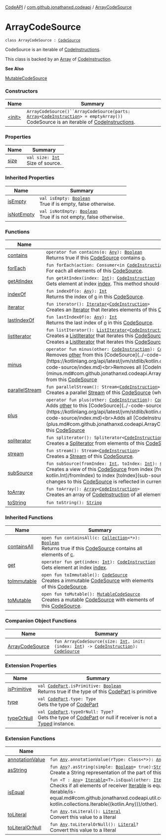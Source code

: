 [CodeAPI](../../index.md) / [com.github.jonathanxd.codeapi](../index.md) / [ArrayCodeSource](.)

# ArrayCodeSource

`class ArrayCodeSource : `[`CodeSource`](../-code-source/index.md)

CodeSource is an iterable of [CodeInstructions](../-code-instruction.md).

This class is backed by an [Array](https://kotlinlang.org/api/latest/jvm/stdlib/kotlin/-array/index.html) of [CodeInstruction](../-code-instruction.md).

**See Also**

[MutableCodeSource](../-mutable-code-source/index.md)

### Constructors

| Name | Summary |
|---|---|
| [&lt;init&gt;](-init-.md) | `ArrayCodeSource()``ArrayCodeSource(parts: `[`Array`](https://kotlinlang.org/api/latest/jvm/stdlib/kotlin/-array/index.html)`<`[`CodeInstruction`](../-code-instruction.md)`> = emptyArray())`<br>CodeSource is an iterable of [CodeInstructions](../-code-instruction.md). |

### Properties

| Name | Summary |
|---|---|
| [size](size.md) | `val size: `[`Int`](https://kotlinlang.org/api/latest/jvm/stdlib/kotlin/-int/index.html)<br>Size of source. |

### Inherited Properties

| Name | Summary |
|---|---|
| [isEmpty](../-code-source/is-empty.md) | `val isEmpty: `[`Boolean`](https://kotlinlang.org/api/latest/jvm/stdlib/kotlin/-boolean/index.html)<br>True if is empty, false otherwise. |
| [isNotEmpty](../-code-source/is-not-empty.md) | `val isNotEmpty: `[`Boolean`](https://kotlinlang.org/api/latest/jvm/stdlib/kotlin/-boolean/index.html)<br>True if is not empty, false otherwise. |

### Functions

| Name | Summary |
|---|---|
| [contains](contains.md) | `operator fun contains(o: `[`Any`](https://kotlinlang.org/api/latest/jvm/stdlib/kotlin/-any/index.html)`): `[`Boolean`](https://kotlinlang.org/api/latest/jvm/stdlib/kotlin/-boolean/index.html)<br>Returns true if this [CodeSource](../-code-source/index.md) contains [o](contains.md#com.github.jonathanxd.codeapi.ArrayCodeSource$contains(kotlin.Any)/o). |
| [forEach](for-each.md) | `fun forEach(action: Consumer<in `[`CodeInstruction`](../-code-instruction.md)`>): `[`Unit`](https://kotlinlang.org/api/latest/jvm/stdlib/kotlin/-unit/index.html)<br>For each all elements of this [CodeSource](../-code-source/index.md). |
| [getAtIndex](get-at-index.md) | `fun getAtIndex(index: `[`Int`](https://kotlinlang.org/api/latest/jvm/stdlib/kotlin/-int/index.html)`): `[`CodeInstruction`](../-code-instruction.md)<br>Gets element at index [index](get-at-index.md#com.github.jonathanxd.codeapi.ArrayCodeSource$getAtIndex(kotlin.Int)/index). This method should only be called if the index is in the bounds. |
| [indexOf](index-of.md) | `fun indexOf(o: `[`Any`](https://kotlinlang.org/api/latest/jvm/stdlib/kotlin/-any/index.html)`): `[`Int`](https://kotlinlang.org/api/latest/jvm/stdlib/kotlin/-int/index.html)<br>Returns the index of [o](index-of.md#com.github.jonathanxd.codeapi.ArrayCodeSource$indexOf(kotlin.Any)/o) in this [CodeSource](../-code-source/index.md). |
| [iterator](iterator.md) | `fun iterator(): `[`Iterator`](https://kotlinlang.org/api/latest/jvm/stdlib/kotlin.collections/-iterator/index.html)`<`[`CodeInstruction`](../-code-instruction.md)`>`<br>Creates an [Iterator](https://kotlinlang.org/api/latest/jvm/stdlib/kotlin.collections/-iterator/index.html) that iterates elements of this [CodeSource](../-code-source/index.md). |
| [lastIndexOf](last-index-of.md) | `fun lastIndexOf(o: `[`Any`](https://kotlinlang.org/api/latest/jvm/stdlib/kotlin/-any/index.html)`): `[`Int`](https://kotlinlang.org/api/latest/jvm/stdlib/kotlin/-int/index.html)<br>Returns the last index of [o](last-index-of.md#com.github.jonathanxd.codeapi.ArrayCodeSource$lastIndexOf(kotlin.Any)/o) in this [CodeSource](../-code-source/index.md). |
| [listIterator](list-iterator.md) | `fun listIterator(): `[`ListIterator`](https://kotlinlang.org/api/latest/jvm/stdlib/kotlin.collections/-list-iterator/index.html)`<`[`CodeInstruction`](../-code-instruction.md)`>`<br>Creates a [ListIterator](https://kotlinlang.org/api/latest/jvm/stdlib/kotlin.collections/-list-iterator/index.html) that iterates this [CodeSource](../-code-source/index.md).`fun listIterator(index: `[`Int`](https://kotlinlang.org/api/latest/jvm/stdlib/kotlin/-int/index.html)`): `[`ListIterator`](https://kotlinlang.org/api/latest/jvm/stdlib/kotlin.collections/-list-iterator/index.html)`<`[`CodeInstruction`](../-code-instruction.md)`>`<br>Creates a [ListIterator](https://kotlinlang.org/api/latest/jvm/stdlib/kotlin.collections/-list-iterator/index.html) that iterates this [CodeSource](../-code-source/index.md) and starts at [index](list-iterator.md#com.github.jonathanxd.codeapi.ArrayCodeSource$listIterator(kotlin.Int)/index). |
| [minus](minus.md) | `operator fun minus(other: `[`CodeInstruction`](../-code-instruction.md)`): `[`CodeSource`](../-code-source/index.md)<br>Removes [other](minus.md#com.github.jonathanxd.codeapi.ArrayCodeSource$minus(com.github.jonathanxd.codeapi.CodeInstruction)/other) from this [CodeSource](../-code-source/index.md).`operator fun minus(other: `[`Iterable`](https://kotlinlang.org/api/latest/jvm/stdlib/kotlin.collections/-iterable/index.html)`<`[`CodeInstruction`](../-code-instruction.md)`>): `[`CodeSource`](../-code-source/index.md)<br>Removes all [CodeInstruction](../-code-instruction.md) of [other](minus.md#com.github.jonathanxd.codeapi.ArrayCodeSource$minus(kotlin.collections.Iterable((com.github.jonathanxd.codeapi.CodeInstruction)))/other) from this [CodeSource](../-code-source/index.md) |
| [parallelStream](parallel-stream.md) | `fun parallelStream(): Stream<`[`CodeInstruction`](../-code-instruction.md)`>`<br>Creates a parallel [Stream](#) of this [CodeSource](../-code-source/index.md) (which may or may not be parallel). |
| [plus](plus.md) | `operator fun plus(other: `[`CodeInstruction`](../-code-instruction.md)`): `[`CodeSource`](../-code-source/index.md)<br>Adds [other](plus.md#com.github.jonathanxd.codeapi.ArrayCodeSource$plus(com.github.jonathanxd.codeapi.CodeInstruction)/other) to this [CodeSource](../-code-source/index.md).`operator fun plus(other: `[`Iterable`](https://kotlinlang.org/api/latest/jvm/stdlib/kotlin.collections/-iterable/index.html)`<`[`CodeInstruction`](../-code-instruction.md)`>): `[`CodeSource`](../-code-source/index.md)<br>Adds all [CodeInstruction](../-code-instruction.md) of [other](plus.md#com.github.jonathanxd.codeapi.ArrayCodeSource$plus(kotlin.collections.Iterable((com.github.jonathanxd.codeapi.CodeInstruction)))/other) to this [CodeSource](../-code-source/index.md) |
| [spliterator](spliterator.md) | `fun spliterator(): Spliterator<`[`CodeInstruction`](../-code-instruction.md)`>`<br>Creates a [Spliterator](#) from elements of this [CodeSource](../-code-source/index.md). |
| [stream](stream.md) | `fun stream(): Stream<`[`CodeInstruction`](../-code-instruction.md)`>`<br>Creates a [Stream](#) of this [CodeSource](../-code-source/index.md). |
| [subSource](sub-source.md) | `fun subSource(fromIndex: `[`Int`](https://kotlinlang.org/api/latest/jvm/stdlib/kotlin/-int/index.html)`, toIndex: `[`Int`](https://kotlinlang.org/api/latest/jvm/stdlib/kotlin/-int/index.html)`): `[`CodeSource`](../-code-source/index.md)<br>Creates a view of this [CodeSource](../-code-source/index.md) from index [fromIndex](sub-source.md#com.github.jonathanxd.codeapi.ArrayCodeSource$subSource(kotlin.Int, kotlin.Int)/fromIndex) to index [toIndex](sub-source.md#com.github.jonathanxd.codeapi.ArrayCodeSource$subSource(kotlin.Int, kotlin.Int)/toIndex), changes to this [CodeSource](../-code-source/index.md) is reflected in current [CodeSource](../-code-source/index.md). |
| [toArray](to-array.md) | `fun toArray(): `[`Array`](https://kotlinlang.org/api/latest/jvm/stdlib/kotlin/-array/index.html)`<`[`CodeInstruction`](../-code-instruction.md)`>`<br>Creates an array of [CodeInstruction](../-code-instruction.md) of all elements of this [CodeSource](../-code-source/index.md). |
| [toString](to-string.md) | `fun toString(): `[`String`](https://kotlinlang.org/api/latest/jvm/stdlib/kotlin/-string/index.html) |

### Inherited Functions

| Name | Summary |
|---|---|
| [containsAll](../-code-source/contains-all.md) | `open fun containsAll(c: `[`Collection`](https://kotlinlang.org/api/latest/jvm/stdlib/kotlin.collections/-collection/index.html)`<*>): `[`Boolean`](https://kotlinlang.org/api/latest/jvm/stdlib/kotlin/-boolean/index.html)<br>Returns true if this [CodeSource](../-code-source/index.md) contains all elements of [c](../-code-source/contains-all.md#com.github.jonathanxd.codeapi.CodeSource$containsAll(kotlin.collections.Collection((kotlin.Any)))/c). |
| [get](../-code-source/get.md) | `operator fun get(index: `[`Int`](https://kotlinlang.org/api/latest/jvm/stdlib/kotlin/-int/index.html)`): `[`CodeInstruction`](../-code-instruction.md)<br>Gets element at index [index](../-code-source/get.md#com.github.jonathanxd.codeapi.CodeSource$get(kotlin.Int)/index). |
| [toImmutable](../-code-source/to-immutable.md) | `open fun toImmutable(): `[`CodeSource`](../-code-source/index.md)<br>Creates a immutable [CodeSource](../-code-source/index.md) with elements of this [CodeSource](../-code-source/index.md). |
| [toMutable](../-code-source/to-mutable.md) | `open fun toMutable(): `[`MutableCodeSource`](../-mutable-code-source/index.md)<br>Creates a mutable [CodeSource](../-code-source/index.md) with elements of this [CodeSource](../-code-source/index.md). |

### Companion Object Functions

| Name | Summary |
|---|---|
| [ArrayCodeSource](-array-code-source.md) | `fun ArrayCodeSource(size: `[`Int`](https://kotlinlang.org/api/latest/jvm/stdlib/kotlin/-int/index.html)`, init: (index: `[`Int`](https://kotlinlang.org/api/latest/jvm/stdlib/kotlin/-int/index.html)`) -> `[`CodeInstruction`](../-code-instruction.md)`): `[`CodeSource`](../-code-source/index.md) |

### Extension Properties

| Name | Summary |
|---|---|
| [isPrimitive](../../com.github.jonathanxd.codeapi.util/is-primitive.md) | `val `[`CodePart`](../-code-part/index.md)`.isPrimitive: `[`Boolean`](https://kotlinlang.org/api/latest/jvm/stdlib/kotlin/-boolean/index.html)<br>Returns true if the type of this [CodePart](../-code-part/index.md) is primitive |
| [type](../../com.github.jonathanxd.codeapi.util/type.md) | `val `[`CodePart`](../-code-part/index.md)`.type: Type`<br>Gets the type of [CodePart](../-code-part/index.md) |
| [typeOrNull](../../com.github.jonathanxd.codeapi.util/type-or-null.md) | `val `[`CodePart`](../-code-part/index.md)`.typeOrNull: Type?`<br>Gets the type of [CodePart](../-code-part/index.md) or null if receiver is not a [Typed](../../com.github.jonathanxd.codeapi.base/-typed/index.md) instance. |

### Extension Functions

| Name | Summary |
|---|---|
| [annotationValue](../../com.github.jonathanxd.codeapi.util.conversion/kotlin.-any/annotation-value.md) | `fun `[`Any`](https://kotlinlang.org/api/latest/jvm/stdlib/kotlin/-any/index.html)`.annotationValue(rType: Class<*>): `[`Any`](https://kotlinlang.org/api/latest/jvm/stdlib/kotlin/-any/index.html) |
| [asString](../../com.github.jonathanxd.codeapi.util/kotlin.-any/as-string.md) | `fun `[`Any`](https://kotlinlang.org/api/latest/jvm/stdlib/kotlin/-any/index.html)`?.asString(simple: `[`Boolean`](https://kotlinlang.org/api/latest/jvm/stdlib/kotlin/-boolean/index.html)` = true): `[`String`](https://kotlinlang.org/api/latest/jvm/stdlib/kotlin/-string/index.html)<br>Create a String representation of the part of this [CodePart](../-code-part/index.md) |
| [isEqual](../../com.github.jonathanxd.codeapi.util.conversion/kotlin.collections.-iterable/is-equal.md) | `fun <T : `[`Any`](https://kotlinlang.org/api/latest/jvm/stdlib/kotlin/-any/index.html)`> `[`Iterable`](https://kotlinlang.org/api/latest/jvm/stdlib/kotlin.collections/-iterable/index.html)`<T>.isEqual(other: `[`Iterable`](https://kotlinlang.org/api/latest/jvm/stdlib/kotlin.collections/-iterable/index.html)`<*>): `[`Boolean`](https://kotlinlang.org/api/latest/jvm/stdlib/kotlin/-boolean/index.html)<br>Checks if all elements of receiver [Iterable](https://kotlinlang.org/api/latest/jvm/stdlib/kotlin.collections/-iterable/index.html) is equal to elements of [other](../../com.github.jonathanxd.codeapi.util.conversion/kotlin.collections.-iterable/is-equal.md#com.github.jonathanxd.codeapi.util.conversion$isEqual(kotlin.collections.Iterable((com.github.jonathanxd.codeapi.util.conversion.isEqual.T)), kotlin.collections.Iterable((kotlin.Any)))/other). |
| [toLiteral](../../com.github.jonathanxd.codeapi.util.conversion/kotlin.-any/to-literal.md) | `fun `[`Any`](https://kotlinlang.org/api/latest/jvm/stdlib/kotlin/-any/index.html)`.toLiteral(): `[`Literal`](../../com.github.jonathanxd.codeapi.literal/-literal/index.md)<br>Convert this value to a literal |
| [toLiteralOrNull](../../com.github.jonathanxd.codeapi.util.conversion/kotlin.-any/to-literal-or-null.md) | `fun `[`Any`](https://kotlinlang.org/api/latest/jvm/stdlib/kotlin/-any/index.html)`.toLiteralOrNull(): `[`Literal`](../../com.github.jonathanxd.codeapi.literal/-literal/index.md)`?`<br>Convert this value to a literal |
